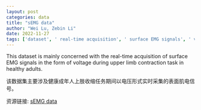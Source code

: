 ```yaml
---
layout: post
categories: data
title: "sEMG data"
author: "Wei Lu, Zebin Li"
date: 2022-11-27
tags: ['dataset', ' real-time acquisition', ' surface EMG signals', ' voltage', ' upper limb contraction task', ' healthy adults']
---
```


This dataset is mainly concerned with the real-time acquisition of surface EMG signals in the form of voltage during upper limb contraction task in healthy adults.

该数据集主要涉及健康成年人上肢收缩任务期间以电压形式实时采集的表面肌电信号。

资源链接: [sEMG data](https://doi.org/10.57760/sciencedb.05691)
